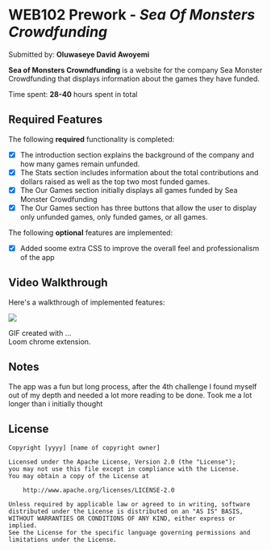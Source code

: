 # WEB102 Prework - *Sea Of Monsters Crowdfunding*

Submitted by: **Oluwaseye David Awoyemi**

**Sea of  Monsters Crowndfunding** is a website for the company Sea Monster Crowdfunding that displays information about the games they have funded.

Time spent: **28-40** hours spent in total

## Required Features

The following **required** functionality is completed:

* [x] The introduction section explains the background of the company and how many games remain unfunded.
* [x] The Stats section includes information about the total contributions and dollars raised as well as the top two most funded games.
* [x] The Our Games section initially displays all games funded by Sea Monster Crowdfunding
* [x] The Our Games section has three buttons that allow the user to display only unfunded games, only funded games, or all games.

The following **optional** features are implemented:

* [x] Added soome extra CSS to improve the overall feel and professionalism of the app

## Video Walkthrough

Here's a walkthrough of implemented features:
<div>
    <a href="https://www.loom.com/share/80a7d7508d5d49dd95ba674787935946">
    </a>
    <a href="https://www.loom.com/share/80a7d7508d5d49dd95ba674787935946">
      <img style="max-width:300px;" src="https://cdn.loom.com/sessions/thumbnails/80a7d7508d5d49dd95ba674787935946-845ad2f52394dd0e-full-play.gif">
    </a>
  </div>

<!-- Replace this with whatever GIF tool you used! -->
GIF created with ...  
Loom chrome extension.

## Notes

The app was a fun but long process, after the 4th challenge I found myself out of  my  depth and needed a lot more reading to be done. Took me a lot longer than i initially thought

## License

    Copyright [yyyy] [name of copyright owner]

    Licensed under the Apache License, Version 2.0 (the "License");
    you may not use this file except in compliance with the License.
    You may obtain a copy of the License at

        http://www.apache.org/licenses/LICENSE-2.0

    Unless required by applicable law or agreed to in writing, software
    distributed under the License is distributed on an "AS IS" BASIS,
    WITHOUT WARRANTIES OR CONDITIONS OF ANY KIND, either express or implied.
    See the License for the specific language governing permissions and
    limitations under the License.
